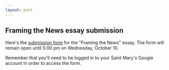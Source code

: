 ```yaml
---
layout: post
---
```


## Framing the News essay submission

Here's the [submission form](https://goo.gl/forms/3ibqSiQhT5T66JcG3) for the "Framing the News" essay. The form will remain open until 5:00 pm on Wednesday, October 10.

Remember that you'll need to be logged in to your Saint Mary's Google account in order to access the form.